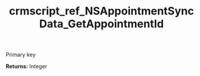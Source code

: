 ﻿---
title: crmscript_ref_NSAppointmentSyncData_GetAppointmentId
description: Integer NSAppointmentSyncData.GetAppointmentId()
intellisense: NSAppointmentSyncData.GetAppointmentId
keywords: NSAppointmentSyncData, GetAppointmentId
so.topic: reference
---

Primary key

**Returns:** Integer


